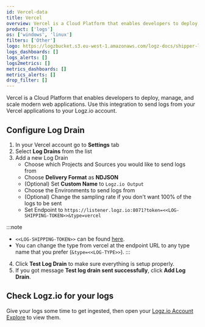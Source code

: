 ```yaml
---
id: Vercel-data
title: Vercel
overview: Vercel is a Cloud Platform that enables developers to deploy, manage, and scale modern web applications. Use this integration to send logs from your Vercel applications to your Logz.io account.
product: ['logs']
os: ['windows', 'linux']
filters: ['Other']
logo: https://logzbucket.s3.eu-west-1.amazonaws.com/logz-docs/shipper-logos/vercel.svg
logs_dashboards: []
logs_alerts: []
logs2metrics: []
metrics_dashboards: []
metrics_alerts: []
drop_filter: []
---
```


Vercel is a Cloud Platform that enables developers to deploy, manage, and scale modern web applications. Use this integration to send logs from your Vercel applications to your Logz.io account.


## Configure Log Drain

1. In your Vercel account go to **Settings** tab
2. Select **Log Drains** from the list
3. Add a new Log Drain
    - Choose which Projects and Sources you would like to send logs from
    - Choose **Delivery Format** as **NDJSON**
    - (Optional) Set **Custom Name** to `Logz.io Output`
    - Choose the Environments to send logs from
    - (Optional) Change the sampling rate if you don't want 100% of the logs to be sent
    - Set Endpoint to `https://listener.logz.io:8071?token=<<LOG-SHIPPING-TOKEN>>&type=vercel`

:::note
- `<<LOG-SHIPPING-TOKEN>>` can be found [here](https://app.logz.io/#/dashboard/settings/manage-tokens/data-shipping?product=logs).
- You can change the type from vercel at the endpoint URL to any type name that you prefer (`&type=<<LOG-TYPE>>`).
:::


4. Click **Test Log Drain** to make sure everything is setup properly.
5. If you got message **Test log drain sent successfully**, click **Add Log Drain**.


## Check Logz.io for your logs

Give your logs some time to get ingested, then open your [Logz.io Account Explore](https://app.logz.io/#/dashboard/explore) to view them.
